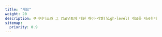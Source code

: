 ```yaml
---
title: "개요"
weight: 20
description: 쿠버네티스와 그 컴포넌트에 대한 하이-레벨(high-level) 개요를 제공한다.
sitemap:
  priority: 0.9
---
```

